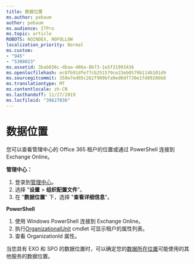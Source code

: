 ```yaml
---
title: 数据位置
ms.author: pebaum
author: pebaum
ms.audience: ITPro
ms.topic: article
ROBOTS: NOINDEX, NOFOLLOW
localization_priority: Normal
ms.custom:
- "945"
- "5300023"
ms.assetid: 3bab036c-dbaa-406a-8b73-1e5f31993436
ms.openlocfilehash: ec8fb91dfe77cb251579ce23eb0579b114b101d9
ms.sourcegitcommit: 358e7ed05c262f909bfa9ed0df730e1fd89266b8
ms.translationtype: MT
ms.contentlocale: zh-CN
ms.lasthandoff: 11/27/2019
ms.locfileid: "39627836"
---
```

# <a name="data-location"></a>数据位置

您可以查看管理中心的 Office 365 租户的位置或通过 PowerShell 连接到 Exchange Online。


**管理中心：**
1. 登录到[管理中心](https://admin.microsoft.com/Adminportal/Home)。
2. 选择 "**设置** > **组织配置文件**"。
3. 在 "**数据位置**" 下，选择 "**查看详细信息**"。


**PowerShell**
1. 使用 Windows PowerShell 连接到 Exchange Online。
2. 执行[OrganizationalUnit](https://docs.microsoft.com/powershell/module/exchange/active-directory/get-organizationalunit) cmdlet 可显示租户的属性列表。 
3. 查看 OrganizationId 属性。

当您具有 EXO 和 SPO 的数据位置时，可以确定您的[数据所在位置](https://products.office.com/where-is-your-data-located)可能使用的其他服务的数据位置。